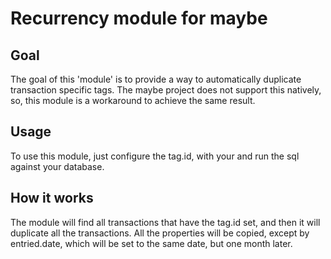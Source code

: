 # Recurrency module for maybe

## Goal
The goal of this 'module' is to provide a way to automatically duplicate transaction specific tags.
The maybe project does not support this natively, so, this module is a workaround to achieve the same result.

## Usage
To use this module, just configure the tag.id, with your and run the sql against your database.

## How it works
The module will find all transactions that have the tag.id set, and then it will duplicate all the transactions.
All the properties will be copied, except by entried.date, which will be set to the same date, but one month later.
